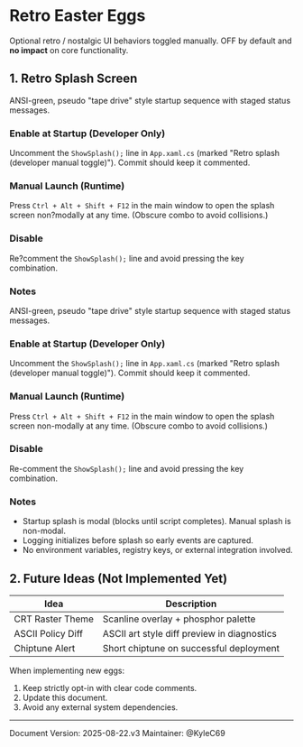 # Retro Easter Eggs

Optional retro / nostalgic UI behaviors toggled manually. OFF by default and **no impact** on core functionality.

## 1. Retro Splash Screen
ANSI-green, pseudo "tape drive" style startup sequence with staged status messages.

### Enable at Startup (Developer Only)
Uncomment the `ShowSplash();` line in `App.xaml.cs` (marked "Retro splash (developer manual toggle)"). Commit should keep it commented.

### Manual Launch (Runtime)
Press `Ctrl + Alt + Shift + F12` in the main window to open the splash screen non?modally at any time. (Obscure combo to avoid collisions.)

### Disable
Re?comment the `ShowSplash();` line and avoid pressing the key combination.

### Notes
ANSI-green, pseudo "tape drive" style startup sequence with staged status messages.

### Enable at Startup (Developer Only)
Uncomment the `ShowSplash();` line in `App.xaml.cs` (marked "Retro splash (developer manual toggle)"). Commit should keep it commented.

### Manual Launch (Runtime)
Press `Ctrl + Alt + Shift + F12` in the main window to open the splash screen non-modally at any time. (Obscure combo to avoid collisions.)

### Disable
Re-comment the `ShowSplash();` line and avoid pressing the key combination.

### Notes
- Startup splash is modal (blocks until script completes). Manual splash is non-modal.
- Logging initializes before splash so early events are captured.
- No environment variables, registry keys, or external integration involved.

## 2. Future Ideas (Not Implemented Yet)
| Idea | Description |
|------|-------------|
| CRT Raster Theme | Scanline overlay + phosphor palette |
| ASCII Policy Diff | ASCII art style diff preview in diagnostics |
| Chiptune Alert | Short chiptune on successful deployment |

When implementing new eggs:
1. Keep strictly opt-in with clear code comments.
2. Update this document.
3. Avoid any external system dependencies.

---
Document Version: 2025-08-22.v3
Maintainer: @KyleC69

